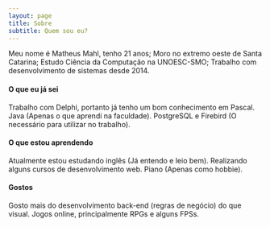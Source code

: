 ```yaml
---
layout: page
title: Sobre
subtitle: Quem sou eu?
---
```


Meu nome é Matheus Mahl, tenho 21 anos;
Moro no extremo oeste de Santa Catarina;
Estudo Ciência da Computação na UNOESC-SMO;
Trabalho com desenvolvimento de sistemas desde 2014.

#### O que eu já sei
Trabalho com Delphi, portanto já tenho um bom conhecimento em Pascal.
Java (Apenas o que aprendi na faculdade).
PostgreSQL e Firebird (O necessário para utilizar no trabalho).


#### O que estou aprendendo
Atualmente estou estudando inglês (Já entendo e leio bem).
Realizando alguns cursos de desenvolvimento web.
Piano (Apenas como hobbie).


#### Gostos
Gosto mais do desenvolvimento back-end (regras de negócio) do que visual.
Jogos online, principalmente RPGs e alguns FPSs.
